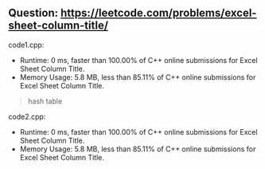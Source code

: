 ## Question: https://leetcode.com/problems/excel-sheet-column-title/

code1.cpp:
* Runtime: 0 ms, faster than 100.00% of C++ online submissions for Excel Sheet Column Title.
* Memory Usage: 5.8 MB, less than 85.11% of C++ online submissions for Excel Sheet Column Title.
> hash table

code2.cpp:
* Runtime: 0 ms, faster than 100.00% of C++ online submissions for Excel Sheet Column Title.
* Memory Usage: 5.8 MB, less than 85.11% of C++ online submissions for Excel Sheet Column Title.
